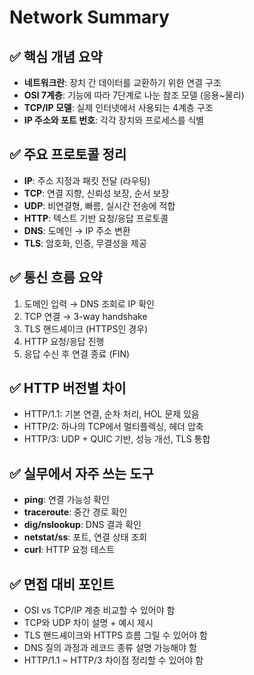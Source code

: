 # Network Summary

## ✅ 핵심 개념 요약

- **네트워크란**: 장치 간 데이터를 교환하기 위한 연결 구조
- **OSI 7계층**: 기능에 따라 7단계로 나눈 참조 모델 (응용~물리)
- **TCP/IP 모델**: 실제 인터넷에서 사용되는 4계층 구조
- **IP 주소와 포트 번호**: 각각 장치와 프로세스를 식별

## ✅ 주요 프로토콜 정리

- **IP**: 주소 지정과 패킷 전달 (라우팅)
- **TCP**: 연결 지향, 신뢰성 보장, 순서 보장
- **UDP**: 비연결형, 빠름, 실시간 전송에 적합
- **HTTP**: 텍스트 기반 요청/응답 프로토콜
- **DNS**: 도메인 → IP 주소 변환
- **TLS**: 암호화, 인증, 무결성을 제공

## ✅ 통신 흐름 요약

1. 도메인 입력 → DNS 조회로 IP 확인
2. TCP 연결 → 3-way handshake
3. TLS 핸드셰이크 (HTTPS인 경우)
4. HTTP 요청/응답 진행
5. 응답 수신 후 연결 종료 (FIN)

## ✅ HTTP 버전별 차이

- HTTP/1.1: 기본 연결, 순차 처리, HOL 문제 있음
- HTTP/2: 하나의 TCP에서 멀티플렉싱, 헤더 압축
- HTTP/3: UDP + QUIC 기반, 성능 개선, TLS 통합

## ✅ 실무에서 자주 쓰는 도구

- **ping**: 연결 가능성 확인
- **traceroute**: 중간 경로 확인
- **dig/nslookup**: DNS 결과 확인
- **netstat/ss**: 포트, 연결 상태 조회
- **curl**: HTTP 요청 테스트

## ✅ 면접 대비 포인트

- OSI vs TCP/IP 계층 비교할 수 있어야 함
- TCP와 UDP 차이 설명 + 예시 제시
- TLS 핸드셰이크와 HTTPS 흐름 그릴 수 있어야 함
- DNS 질의 과정과 레코드 종류 설명 가능해야 함
- HTTP/1.1 ~ HTTP/3 차이점 정리할 수 있어야 함
